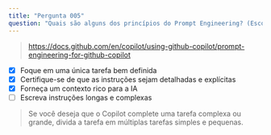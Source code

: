 ```yaml
---
title: "Pergunta 005"
question: "Quais são alguns dos princípios do Prompt Engineering? (Escolha três.)"
---
```


> https://docs.github.com/en/copilot/using-github-copilot/prompt-engineering-for-github-copilot
- [x] Foque em uma única tarefa bem definida
- [x] Certifique-se de que as instruções sejam detalhadas e explícitas
- [x] Forneça um contexto rico para a IA
- [ ] Escreva instruções longas e complexas
> Se você deseja que o Copilot complete uma tarefa complexa ou grande, divida a tarefa em múltiplas tarefas simples e pequenas.
